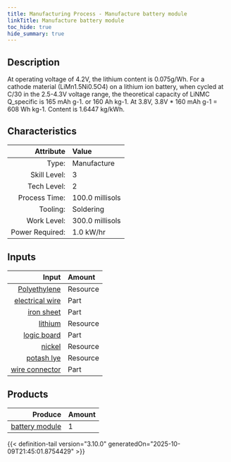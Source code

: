 ```yaml
---
title: Manufacturing Process - Manufacture battery module
linkTitle: Manufacture battery module
toc_hide: true
hide_summary: true
---
```

<!-- This is generated by the MarsSim HelpGenertor, do not edit. -->

## Description
 At operating voltage of 4.2V, the lithium content is 0.075g/Wh.&#10;&#9;&#9; For a cathode material (LiMn1.5Ni0.5O4) on a lithium ion battery, when cycled at C/30 &#10;&#9;&#9; in the 2.5-4.3V voltage range, the theoretical capacity of LiNMC Q_specific is 165 mAh g-1.&#10;&#9;&#9; or 160 Ah kg-1. At 3.8V, 3.8V * 160 mAh g-1 &#61; 608 Wh kg-1. Content is 1.6447 kg/kWh.&#10;&#9;&#9;

## Characteristics

| Attribute      | Value |
|--------:|:------|
|Type:|Manufacture|
|Skill Level:|3|
|Tech Level:|2|
|Process Time:|100.0 millisols|
|Tooling:|Soldering|
|Work Level:|300.0 millisols|
|Power Required:|1.0 kW/hr|

## Inputs

| Input      | Amount |
|--------:|:------|
|[Polyethylene](/docs/definitions/resource/polyethylene)|Resource|5.0 kg|
|[electrical wire](/docs/definitions/part/electrical-wire)|Part|12|
|[iron sheet](/docs/definitions/part/iron-sheet)|Part|1|
|[lithium](/docs/definitions/resource/lithium)|Resource|0.05 kg|
|[logic board](/docs/definitions/part/logic-board)|Part|1|
|[nickel](/docs/definitions/resource/nickel)|Resource|0.25 kg|
|[potash lye](/docs/definitions/resource/potash-lye)|Resource|0.5 kg|
|[wire connector](/docs/definitions/part/wire-connector)|Part|4|

## Products


| Produce      | Amount |
|--------:|:------|
|[battery module](/docs/definitions/part/battery-module)|1|



{{< definition-tail version="3.10.0" generatedOn="2025-10-09T21:45:01.8754429" >}}



